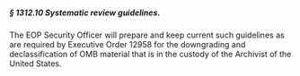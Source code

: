 ##### § 1312.10 Systematic review guidelines. #####

The EOP Security Officer will prepare and keep current such guidelines as are required by Executive Order 12958 for the downgrading and declassification of OMB material that is in the custody of the Archivist of the United States.